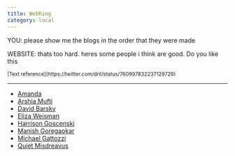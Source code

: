 ```yaml
---
title: WebRing
category: local
---
```


YOU: please show me the blogs in the order that they were made

WEBSITE: thats too hard. heres some people i think are good. Do you like this

<small>
[Text reference](https://twitter.com/dril/status/760997832237129729)
</small>

----

<div id="shuf" markdown="block">

- [Amanda](//notawful.org)
- [Arshia Mufti](//arshiamufti.com)
- [David Barsky](//davidbarsky.com)
- [Eliza Weisman](//elizas.website)
- [Harrison Goscenski](//hgoscenski.com)
- [Manish Goregaokar](//manishearth.github.io)
- [Michael Gattozzi](//mgattozzi.com)
- [Quiet Misdreavus](//quietmisdreavus.net)

</div>

<script type="text/javascript">
var shuf_interval = 5000;
var timer = null;
function shuf() {
    $("#shuf ul").html($("#shuf ul li").sort(() => 0.5 - Math.random()));
    shuf_interval *= 1.2;
    if (timer !== null) {
        window.clearTimeout(timer);
        timer = null;
    }
    // if (shuf_interval < 120000) {
        timer = window.setTimeout(shuf, shuf_interval);
    // }
}
$(document).ready(shuf);
</script>

